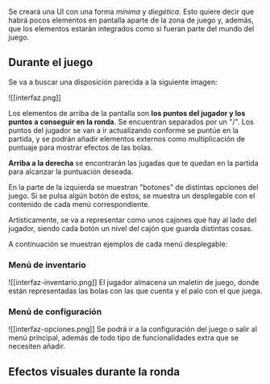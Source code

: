 Se creará una UI con una forma *mínima* y *diegética*. Esto quiere decir que habrá pocos elementos en pantalla aparte de la zona de juego y, además, que los elementos estarán integrados como si fueran parte del mundo del juego.

## Durante el juego
Se va a buscar una disposición parecida a la siguiente imagen:

![[interfaz.png]]

Los elementos de arriba de la pantalla son **los puntos del jugador y los puntos a conseguir en la ronda**. Se encuentran separados por un "/". Los puntos del jugador se van a ir actualizando conforme se puntúe en la partida, y se podrán añadir elementos externos como multiplicación de puntuaje para mostrar efectos de las bolas.

**Arriba a la derecha** se encontrarán las jugadas que te quedan en la partida para alcanzar la puntuación deseada.

En la parte de la izquierda se muestran "botones" de distintas opciones del juego. Si se pulsa algún botón de estos, se muestra un desplegable con el contenido de cada menú correspondiente.

Artísticamente, se va a representar como unos cajones que hay al lado del jugador, siendo cada botón un nivel del cajón que guarda distintas cosas.

A continuación se muestran ejemplos de cada menú desplegable:
### Menú de inventario
![[interfaz-inventario.png]]
El jugador almacena un maletín de juego, donde están representadas las bolas con las que cuenta y el palo con el que juega.

### Menú de configuración
![[interfaz-opciones.png]]
Se podrá ir a la configuración del juego o salir al menú principal, además de todo tipo de funcionalidades extra que se necesiten añadir.

## Efectos visuales durante la ronda

